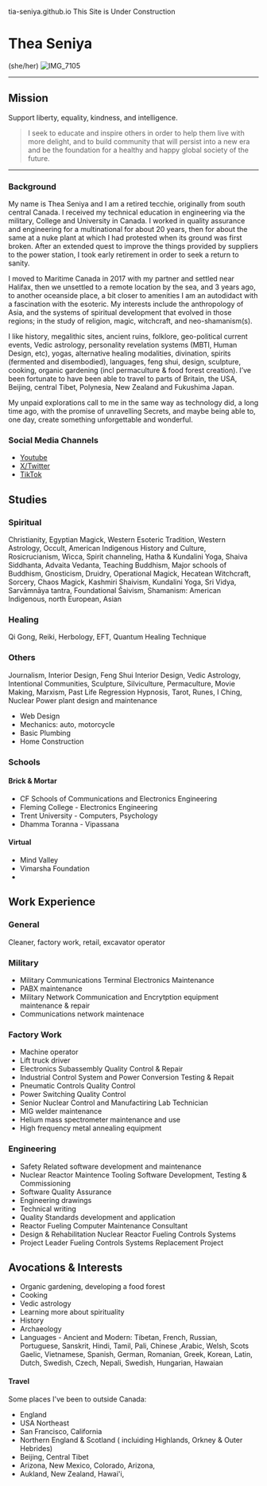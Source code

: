 tia-seniya.github.io
This Site is Under Construction

# Thea Seniya  
(she/her)
![IMG_7105](https://github.com/Tia-Seniya/tia-seniya.github.io/assets/166879066/67d179d2-6d00-4ea2-b1ff-7f0d5b859037)

---- 
## Mission 
Support liberty, equality, kindness, and intelligence.

>I seek to educate and inspire others in order to help them live with more delight, and to build community that will persist into a new era and be the foundation for a healthy and happy global society of the future. 
--- 

### Background

My name is Thea Seniya and I am a retired tecchie, originally from south central Canada. I received my technical education in engineering via the military, College and University in Canada. I worked in quality assurance and engineering for a multinational for about 20 years, then for about the same at a nuke plant at which I had protested when its ground was first broken. After an extended quest to improve the things provided by suppliers to the power station, I took early retirement in order to seek a return to sanity.

I moved to Maritime Canada in 2017 with my partner and settled near Halifax, then we unsettled to a remote location by the sea, and 3 years ago, to another oceanside place, a bit closer to amenities
 I am an autodidact with a fascination with the esoteric. My interests include the anthropology of Asia, and the systems of spiritual  development that evolved in those regions; in the study of religion, magic, witchcraft, and neo-shamanism(s).

I like history, megalithic sites, ancient ruins, folklore, geo-political current events, Vedic astrology, personality revelation systems (MBTI, Human Design, etc), yogas, alternative healing modalities, divination, spirits (fermented and disembodied), languages, feng shui, design, sculpture, cooking, organic gardening (incl permaculture & food forest creation).  I’ve been fortunate to have been able to travel to parts of Britain, the USA, Beijing, central Tibet, Polynesia, New Zealand and Fukushima Japan.

My unpaid explorations call to me in the same way as technology did, a long time ago, with the promise of unravelling Secrets, and maybe being able to, one day, create something unforgettable and wonderful.

### Social Media Channels
 - [Youtube](https://www.youtube.com/@xenia_42)
 - [X/Twitter](https://www.x.com/TheaSeniya)
 - [TikTok](https://www.tiktok.com/@tia_seniya)
  
## Studies

### Spiritual
Christianity, Egyptian Magick, Western Esoteric Tradition, Western Astrology, Occult, American Indigenous History and Culture, Rosicrucianism, Wicca, Spirit channeling, Hatha & Kundalini Yoga, Shaiva Siddhanta, Advaita Vedanta, Teaching Buddhism, Major schools of Buddhism, Gnosticism, Druidry, Operational Magick, Hecatean Witchcraft, Sorcery, Chaos Magick, Kashmiri Shaivism,  Kundalini Yoga, Sri Vidya, Sarvāmnāya tantra, Foundational Śaivism, Shamanism: American Indigenous, north European, Asian

### Healing
Qi Gong, Reiki, Herbology, EFT, Quantum Healing Technique

### Others
Journalism, Interior Design, Feng Shui Interior Design, Vedic Astrology, Intentional Communities, Sculpture, Silviculture, Permaculture, Movie Making, Marxism, Past Life Regression Hypnosis, Tarot, Runes, I Ching, Nuclear Power plant design and maintenance

- Web Design
- Mechanics: auto, motorcycle
- Basic Plumbing
- Home Construction
### Schools 
#### Brick & Mortar
- CF Schools of Communications and Electronics Engineering
- Fleming College - Electronics Engineering
- Trent University - Computers, Psychology
- Dhamma Toranna - Vipassana
#### Virtual
 - Mind Valley
 - Vimarsha Foundation
 - 
## Work Experience
### General
Cleaner, factory work, retail, excavator operator

### Military
 - Military Communications Terminal Electronics Maintenance
 - PABX maintenance
 - Military Network Communication and Encrytption equipment maintenance & repair
 - Communications network maintenace
   
### Factory Work
 - Machine operator
 - Lift truck driver
 - Electronics Subassembly Quality Control & Repair
 - Industrial Control System and Power Conversion Testing & Repait
 - Pneumatic Controls Quality Control
 - Power Switching Quality Control
 - Senior Nuclear Control and Manufactiring Lab Technician
 - MIG welder maintenance
 - Helium mass spectrometer maintenance and use
 - High frequency metal annealing equipment
### Engineering
 - Safety Related software development and maintenance
 - Nuclear Reactor Maintence Tooling Software Development, Testing & Commissioning
 - Software Quality Assurance
 - Engineering drawings
 - Technical writing
 - Quality Standards development and application
 - Reactor Fueling Computer Maintenance Consultant
 - Design & Rehabilitation Nuclear Reactor Fueling Controls Systems
 - Project Leader Fueling Controls Systems Replacement Project

## Avocations & Interests

 - Organic gardening, developing a food forest
 - Cooking
 - Vedic astrology
 - Learning more about spirituality
 - History
 - Archaeology
 - Languages - Ancient and Modern: Tibetan, French, Russian, Portuguese, Sanskrit, Hindi, Tamil, Pali, Chinese ,Arabic, Welsh, Scots Gaelic, Vietnamese, Spanish, German, Romanian, Greek, Korean, Latin, Dutch, Swedish, Czech, Nepali, Swedish, Hungarian, Hawaian

#### Travel

Some places I've been to outside Canada:
- England
- USA Northeast
- San Francisco, California
- Northern England & Scotland ( incluiding Highlands, Orkney & Outer Hebrides) 
- Beijing, Central Tibet
- Arizona, New Mexico, Colorado, Arizona,
- Aukland, New Zealand, Hawai'i,




